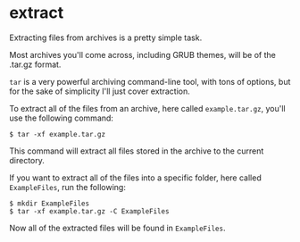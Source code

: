 # extract

Extracting files from archives is a pretty simple task.

Most archives you'll come across, including GRUB themes, will be of the .tar.gz format.

`tar` is a very powerful archiving command-line tool, with tons of options, but for the sake of simplicity I'll just cover extraction.

To extract all of the files from an archive, here called `example.tar.gz`, you'll use the following command:

    $ tar -xf example.tar.gz

This command will extract all files stored in the archive to the current directory.

If you want to extract all of the files into a specific folder, here called `ExampleFiles`, run the following:

    $ mkdir ExampleFiles
    $ tar -xf example.tar.gz -C ExampleFiles

Now all of the extracted files will be found in `ExampleFiles`.
